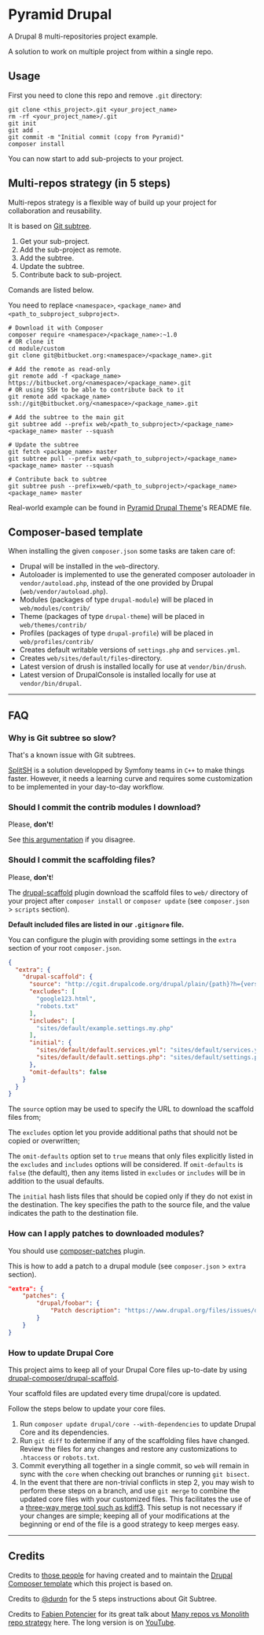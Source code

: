 # Pyramid Drupal

A Drupal 8 multi-repositories project example. 

A solution to work on multiple project from within a single repo.


## Usage

First you need to clone this repo and remove `.git` directory:
```
git clone <this_project>.git <your_project_name>
rm -rf <your_project_name>/.git
git init
git add .
git commit -m "Initial commit (copy from Pyramid)"
composer install
```

You can now start to add sub-projects to your project.


## Multi-repos strategy (in 5 steps)

Multi-repos strategy is a flexible way of build up your project for collaboration and reusability.

It is based on [Git subtree](https://www.atlassian.com/blog/git/alternatives-to-git-submodule-git-subtree).

1. Get your sub-project.
2. Add the sub-project as remote.
3. Add the subtree.
4. Update the subtree.
5. Contribute back to sub-project.


Comands are listed below. 

You need to replace `<namespace>`, `<package_name>` and `<path_to_subproject_subproject>`.

```
# Download it with Composer
composer require <namespace>/<package_name>:~1.0
# OR clone it
cd module/custom 
git clone git@bitbucket.org:<namespace>/<package_name>.git

# Add the remote as read-only
git remote add -f <package_name> https://bitbucket.org/<namespace>/<package_name>.git
# OR using SSH to be able to contribute back to it
git remote add <package_name> ssh://git@bitbucket.org/<namespace>/<package_name>.git

# Add the subtree to the main git
git subtree add --prefix web/<path_to_subproject>/<package_name> <package_name> master --squash

# Update the subtree
git fetch <package_name> master
git subtree pull --prefix web/<path_to_subproject>/<package_name> <package_name> master --squash

# Contribute back to subtree
git subtree push --prefix=web/<path_to_subproject>/<package_name> <package_name> master
```


Real-world example can be found in [Pyramid Drupal Theme]()'s README file.

## Composer-based template

When installing the given `composer.json` some tasks are taken care of:

* Drupal will be installed in the `web`-directory.
* Autoloader is implemented to use the generated composer autoloader in `vendor/autoload.php`,
  instead of the one provided by Drupal (`web/vendor/autoload.php`).
* Modules (packages of type `drupal-module`) will be placed in `web/modules/contrib/`
* Theme (packages of type `drupal-theme`) will be placed in `web/themes/contrib/`
* Profiles (packages of type `drupal-profile`) will be placed in `web/profiles/contrib/`
* Creates default writable versions of `settings.php` and `services.yml`.
* Creates `web/sites/default/files`-directory.
* Latest version of drush is installed locally for use at `vendor/bin/drush`.
* Latest version of DrupalConsole is installed locally for use at `vendor/bin/drupal`.

---

## FAQ

### Why is Git subtree so slow?

That's a known issue with Git subtrees. 

[SplitSH](https://github.com/splitsh/lite) is a solution developped by Symfony teams in `C++` to make things faster. 
However, it needs a learning curve and requires some customization to be implemented in your day-to-day workflow.  

### Should I commit the contrib modules I download?

Please, **don't**! 

See [this argumentation](https://getcomposer.org/doc/faqs/should-i-commit-the-dependencies-in-my-vendor-directory.md) if you disagree.

### Should I commit the scaffolding files?

Please, **don't**! 

The [drupal-scaffold](https://github.com/drupal-composer/drupal-scaffold) plugin download the scaffold files to `web/` directory of your project after `composer install` or `composer update` (see `composer.json` > `scripts` section).

**Default included files are listed in our `.gitignore` file.**

You can configure the plugin with providing some settings in the `extra` section of your root `composer.json`.
```json
{
  "extra": {
    "drupal-scaffold": {
      "source": "http://cgit.drupalcode.org/drupal/plain/{path}?h={version}",
      "excludes": [
        "google123.html",
        "robots.txt"
      ],
      "includes": [
        "sites/default/example.settings.my.php"
      ],
      "initial": {
        "sites/default/default.services.yml": "sites/default/services.yml",
        "sites/default/default.settings.php": "sites/default/settings.php"
      },
      "omit-defaults": false
    }
  }
}
```
The `source` option may be used to specify the URL to download the scaffold files from; 

The `excludes` option let you provide additional paths that should not be copied or overwritten;

The `omit-defaults` option set to `true` means that only files explicitly listed in the `excludes` and `includes` options will be considered. If `omit-defaults` is `false` (the default), then any items listed in `excludes`
or `includes` will be in addition to the usual defaults.

The `initial` hash lists files that should be copied only if they do not exist in the destination. The key specifies the path to the source file, and the value indicates the path to the destination file.


### How can I apply patches to downloaded modules?

You should use [composer-patches](https://github.com/cweagans/composer-patches) plugin.

This is how to add a patch to a drupal module (see `composer.json` > `extra` section).
```json
"extra": {
    "patches": {
        "drupal/foobar": {
            "Patch description": "https://www.drupal.org/files/issues/d8-2855248-1.patch"
        }
    }
}
```

### How to update Drupal Core

This project aims to keep all of your Drupal Core files up-to-date by using [drupal-composer/drupal-scaffold](https://github.com/drupal-composer/drupal-scaffold).

Your scaffold files are updated every time drupal/core is updated.

Follow the steps below to update your core files.

1. Run `composer update drupal/core --with-dependencies` to update Drupal Core and its dependencies.
1. Run `git diff` to determine if any of the scaffolding files have changed. 
   Review the files for any changes and restore any customizations to 
  `.htaccess` or `robots.txt`.
1. Commit everything all together in a single commit, so `web` will remain in
   sync with the `core` when checking out branches or running `git bisect`.
1. In the event that there are non-trivial conflicts in step 2, you may wish 
   to perform these steps on a branch, and use `git merge` to combine the 
   updated core files with your customized files. This facilitates the use 
   of a [three-way merge tool such as kdiff3](http://www.gitshah.com/2010/12/how-to-setup-kdiff-as-diff-tool-for-git.html). This setup is not necessary if your changes are simple; 
   keeping all of your modifications at the beginning or end of the file is a 
   good strategy to keep merges easy.

---

## Credits

Credits to [those people](https://github.com/orgs/drupal-composer/people) for having created and to maintain the [Drupal Composer template](https://github.com/drupal-composer/drupal-project) which this project is based on.

Credits to [@durdn](https://twitter.com/durdn) for the 5 steps instructions about Git Subtree.

Credits to [Fabien Potencier](https://twitter.com/fabpot) for its great talk about [Many repos vs Monolith repo strategy](https://www.dotconferences.com/2016/05/fabien-potencier-monolithic-repositories-vs-many-repositories) here. The long version is on [YouTube](https://www.youtube.com/watch?v=4w3-f6Xhvu8). 
